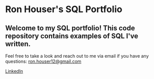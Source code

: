 # Ron Houser's SQL Portfolio

## Welcome to my SQL portfolio! This code repository contains examples of SQL I've written. 
Feel free to take a look and reach out to me via email if you have any questions: ron.houser12@gmail.com

[LinkedIn](https://www.linkedin.com/in/ron-houser-429052203/)
